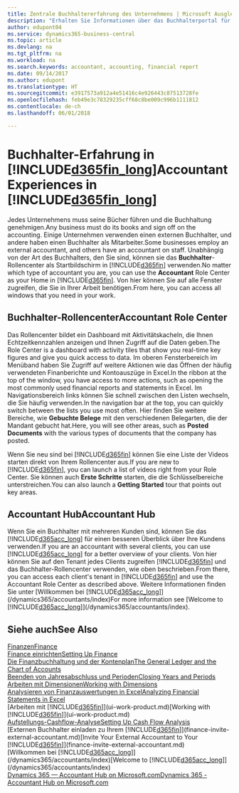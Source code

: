 ```yaml
---
title: Zentrale Buchhaltererfahrung des Unternehmens | Microsoft Ausgleich.
description: "Erhalten Sie Informationen über das Buchhalterportal für  Business Central. und das Buchhalterrollencenter, das interne und externe Buchhalter im Kundenunternehmen unterstützt."
author: edupont04
ms.service: dynamics365-business-central
ms.topic: article
ms.devlang: na
ms.tgt_pltfrm: na
ms.workload: na
ms.search.keywords: accountant, accounting, financial report
ms.date: 09/14/2017
ms.author: edupont
ms.translationtype: HT
ms.sourcegitcommit: e3917573a912a4e51416c4e926443c87513728fe
ms.openlocfilehash: feb49e3c78329235cff68c8be009c996b1111812
ms.contentlocale: de-ch
ms.lasthandoff: 06/01/2018

---
```

# <a name="accountant-experiences-in-included365finlongincludesd365finlongmdmd"></a><span data-ttu-id="e14ec-103">Buchhalter-Erfahrung in [!INCLUDE[d365fin_long](includes/d365fin_long_md.md)]</span><span class="sxs-lookup"><span data-stu-id="e14ec-103">Accountant Experiences in [!INCLUDE[d365fin_long](includes/d365fin_long_md.md)]</span></span>
<span data-ttu-id="e14ec-104">Jedes Unternehmens muss seine Bücher führen und die Buchhaltung genehmigen.</span><span class="sxs-lookup"><span data-stu-id="e14ec-104">Any business must do its books and sign off on the accounting.</span></span> <span data-ttu-id="e14ec-105">Einige Unternehmen verwenden einen externen Buchhalter, und andere haben einen Buchhalter als Mitarbeiter.</span><span class="sxs-lookup"><span data-stu-id="e14ec-105">Some businesses employ an external accountant, and others have an accountant on staff.</span></span> <span data-ttu-id="e14ec-106">Unabhängig von der Art des Buchhalters, den Sie sind, können sie das **Buchhalter**-Rollencenter als Startbildschirm in [!INCLUDE[d365fin](includes/d365fin_md.md)] verwenden.</span><span class="sxs-lookup"><span data-stu-id="e14ec-106">No matter which type of accountant you are, you can use the **Accountant** Role Center as your Home in [!INCLUDE[d365fin](includes/d365fin_md.md)].</span></span> <span data-ttu-id="e14ec-107">Von hier können Sie auf alle Fenster zugreifen, die Sie in Ihrer Arbeit benötigen.</span><span class="sxs-lookup"><span data-stu-id="e14ec-107">From here, you can access all windows that you need in your work.</span></span>  

## <a name="accountant-role-center"></a><span data-ttu-id="e14ec-108">Buchhalter-Rollencenter</span><span class="sxs-lookup"><span data-stu-id="e14ec-108">Accountant Role Center</span></span>
<span data-ttu-id="e14ec-109">Das Rollencenter bildet ein Dashboard mit Aktivitätskacheln, die Ihnen Echtzeitkennzahlen anzeigen und Ihnen Zugriff auf die Daten geben.</span><span class="sxs-lookup"><span data-stu-id="e14ec-109">The Role Center is a dashboard with activity tiles that show you real-time key figures and give you quick access to data.</span></span> <span data-ttu-id="e14ec-110">Im oberen Fensterbereich im Menüband haben Sie Zugriff auf weitere Aktionen wie das Öffnen der häufig verwendeten Finanberichte und Kontoauszüge in Excel.</span><span class="sxs-lookup"><span data-stu-id="e14ec-110">In the ribbon at the top of the window, you have access to more actions, such as opening the most commonly used financial reports and statements in Excel.</span></span> <span data-ttu-id="e14ec-111">Im Navigationsbereich links können Sie schnell zwischen den Listen wechseln, die Sie häufig verwenden.</span><span class="sxs-lookup"><span data-stu-id="e14ec-111">In the navigation bar at the top, you can quickly switch between the lists you use most often.</span></span> <span data-ttu-id="e14ec-112">Hier finden Sie weitere Bereiche, wie **Gebuchte Belege** mit den verschiedenen Belegarten, die der Mandant gebucht hat.</span><span class="sxs-lookup"><span data-stu-id="e14ec-112">Here, you will see other areas, such as **Posted Documents** with the various types of documents that the company has posted.</span></span>  

<span data-ttu-id="e14ec-113">Wenn Sie neu sind bei [!INCLUDE[d365fin](includes/d365fin_md.md)] können Sie eine Liste der Videos starten direkt von Ihrem Rollencenter aus.</span><span class="sxs-lookup"><span data-stu-id="e14ec-113">If you are new to [!INCLUDE[d365fin](includes/d365fin_md.md)], you can launch a list of videos right from your Role Center.</span></span> <span data-ttu-id="e14ec-114">Sie können auch **Erste Schritte** starten, die die Schlüsselbereiche unterstreichen.</span><span class="sxs-lookup"><span data-stu-id="e14ec-114">You can also launch a **Getting Started** tour that points out key areas.</span></span>  

## <a name="accountant-hub"></a><span data-ttu-id="e14ec-115">Accountant Hub</span><span class="sxs-lookup"><span data-stu-id="e14ec-115">Accountant Hub</span></span>
<span data-ttu-id="e14ec-116">Wenn Sie ein Buchhalter mit mehreren Kunden sind, können Sie das [!INCLUDE[d365acc_long](includes/d365acc_long_md.md)] für einen besseren Überblick über Ihre Kundens verwenden.</span><span class="sxs-lookup"><span data-stu-id="e14ec-116">If you are an accountant with several clients, you can use [!INCLUDE[d365acc_long](includes/d365acc_long_md.md)] for a better overview of your clients.</span></span> <span data-ttu-id="e14ec-117">Von hier können Sie auf den Tenant jedes Clients zugreifen [!INCLUDE[d365fin](includes/d365fin_md.md)] und das Buchhalter-Rollencenter verwenden, wie oben beschrieben.</span><span class="sxs-lookup"><span data-stu-id="e14ec-117">From there, you can access each client's tenant in [!INCLUDE[d365fin](includes/d365fin_md.md)] and use the Accountant Role Center as described above.</span></span> <span data-ttu-id="e14ec-118">Weitere Informationen finden Sie unter [Willkommen bei [!INCLUDE[d365acc_long](includes/d365acc_long_md.md)]](/dynamics365/accountants/index)</span><span class="sxs-lookup"><span data-stu-id="e14ec-118">For more information see [Welcome to [!INCLUDE[d365acc_long](includes/d365acc_long_md.md)]](/dynamics365/accountants/index).</span></span>  

## <a name="see-also"></a><span data-ttu-id="e14ec-119">Siehe auch</span><span class="sxs-lookup"><span data-stu-id="e14ec-119">See Also</span></span>
[<span data-ttu-id="e14ec-120">Finanzen</span><span class="sxs-lookup"><span data-stu-id="e14ec-120">Finance</span></span>](finance.md)  
[<span data-ttu-id="e14ec-121">Finance einrichten</span><span class="sxs-lookup"><span data-stu-id="e14ec-121">Setting Up Finance</span></span>](finance-setup-finance.md)  
[<span data-ttu-id="e14ec-122">Die Finanzbuchhaltung und der Kontenplan</span><span class="sxs-lookup"><span data-stu-id="e14ec-122">The General Ledger and the Chart of Accounts</span></span>](finance-general-ledger.md)  
[<span data-ttu-id="e14ec-123">Beenden von Jahresabschluss und Perioden</span><span class="sxs-lookup"><span data-stu-id="e14ec-123">Closing Years and Periods</span></span>](year-close-years-periods.md)  
[<span data-ttu-id="e14ec-124">Arbeiten mit Dimensionen</span><span class="sxs-lookup"><span data-stu-id="e14ec-124">Working with Dimensions</span></span>](finance-dimensions.md)  
[<span data-ttu-id="e14ec-125">Analysieren von Finanzauswertungen in Excel</span><span class="sxs-lookup"><span data-stu-id="e14ec-125">Analyzing Financial Statements in Excel</span></span>](finance-analyze-excel.md)  
<span data-ttu-id="e14ec-126">[Arbeiten mit [!INCLUDE[d365fin](includes/d365fin_md.md)]](ui-work-product.md)</span><span class="sxs-lookup"><span data-stu-id="e14ec-126">[Working with [!INCLUDE[d365fin](includes/d365fin_md.md)]](ui-work-product.md)</span></span>  
[<span data-ttu-id="e14ec-127">Aufstellungs-Cashflow-Analyse</span><span class="sxs-lookup"><span data-stu-id="e14ec-127">Setting Up Cash Flow Analysis</span></span>](finance-setup-cash-flow-analyses.md)  
<span data-ttu-id="e14ec-128">[Externen Buchhalter einladen zu Ihrem [!INCLUDE[d365fin](includes/d365fin_md.md)]](finance-invite-external-accountant.md)</span><span class="sxs-lookup"><span data-stu-id="e14ec-128">[Invite Your External Accountant to Your [!INCLUDE[d365fin](includes/d365fin_md.md)]](finance-invite-external-accountant.md)</span></span>  
<span data-ttu-id="e14ec-129">[Willkommen bei [!INCLUDE[d365acc_long](includes/d365acc_long_md.md)]](/dynamics365/accountants/index)</span><span class="sxs-lookup"><span data-stu-id="e14ec-129">[Welcome to [!INCLUDE[d365acc_long](includes/d365acc_long_md.md)]](/dynamics365/accountants/index)</span></span>  
[<span data-ttu-id="e14ec-130">Dynamics 365 — Accountant Hub on Microsoft.com</span><span class="sxs-lookup"><span data-stu-id="e14ec-130">Dynamics 365 - Accountant Hub on Microsoft.com</span></span>](https://www.microsoft.com/en-us/dynamics365/financial-insights-for-accountants)  

